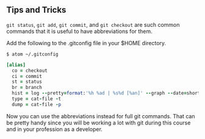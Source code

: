 ## Tips and Tricks

`git status`, `git add`, `git commit`, and `git checkout` are such common commands that it is useful to have abbreviations for them.

Add the following to the .gitconfig file in your $HOME directory.
```shell
$ atom ~/.gitconfig
```

```ruby
[alias]
  co = checkout
  ci = commit
  st = status
  br = branch
  hist = log --pretty=format:'%h %ad | %s%d [%an]' --graph --date=short
  type = cat-file -t
  dump = cat-file -p
```

Now you can use the abbreviations instead for full git commands. That can be pretty handy since you will be working a lot with git during this course and in your profession as a developer. 


